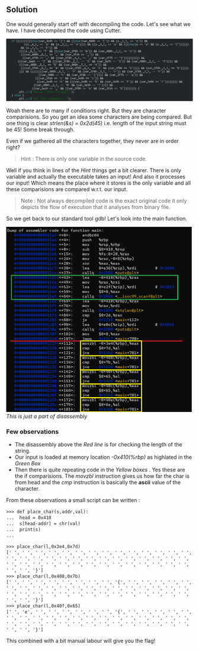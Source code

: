 ## Solution
One would generally start off with decompiling the code. Let's see what we have. I have decompiled the code using Cutter.

![decompiled Cutter code](./decompile.png)

Woah there are to many if conditions right. But they are character comparisions. So you get an idea some characters are being compared.
But one thing is clear _strlen(&s) = 0x2d(45)_ i.e. length of the input string must be 45! Some break through.

Even if we gathered all the characters together, they never are in order right?

>Hint : There is only one variable in the source code.

Well if you think in lines of the _Hint_ things get a bit clearer. There is only variable and actually the executable takes an input! And also it processes our input! Which means the place where it stores is the only variable and all these comparisions are compared w.r.t. our input.

>Note : Not always decompiled code is the exact original code it only depicts the flow of execution that it analyses from binary file.

So we get back to our standard tool gdb! Let's look into the main function.

![main disassembly](./main_disassembly.png)
_This is just a part of disassembly_

### Few observations

* The disassembly above the _Red line_ is for checking the length of the string.
* Our input is loaded at memory location _-0x410(%rbp)_ as highlated in the _Green Box_
* Then there is quite repeating code in the _Yellow boxes_ . Yes these are the if comparisions. The _movzbl_ instruction gives us how far the char is from head and the _cmp_ instruction is basically the **ascii** value of the character.

From these observations a small script can be written :

```
>>> def place_char(s,addr,val):
...  head = 0x410
...  s[head-addr] = chr(val)
...  print(s)
...
```

```
>>> place_char(l,0x3e4,0x7d)
[' ', ' ', ' ', ' ', ' ', ' ', ' ', ' ', ' ', ' ', ' ', ' ', ' ', ' ', ' ', ' ', ' ', ' ', ' ', ' ', ' ', ' ', ' ', ' ', ' ', ' ', ' ', ' ', ' ', ' ', ' ', ' ', ' ', ' ', ' ', ' ', ' ', ' ', ' ', ' ', ' ', ' ', ' ', ' ', '}']
>>> place_char(l,0x408,0x7b)
[' ', ' ', ' ', ' ', ' ', ' ', ' ', ' ', '{', ' ', ' ', ' ', ' ', ' ', ' ', ' ', ' ', ' ', ' ', ' ', ' ', ' ', ' ', ' ', ' ', ' ', ' ', ' ', ' ', ' ', ' ', ' ', ' ', ' ', ' ', ' ', ' ', ' ', ' ', ' ', ' ', ' ', ' ', ' ', '}']
>>> place_char(l,0x40f,0x65)
[' ', 'e', ' ', ' ', ' ', ' ', ' ', ' ', '{', ' ', ' ', ' ', ' ', ' ', ' ', ' ', ' ', ' ', ' ', ' ', ' ', ' ', ' ', ' ', ' ', ' ', ' ', ' ', ' ', ' ', ' ', ' ', ' ', ' ', ' ', ' ', ' ', ' ', ' ', ' ', ' ', ' ', ' ', ' ', '}']
```

This combined with a bit manual labour will give you the flag!